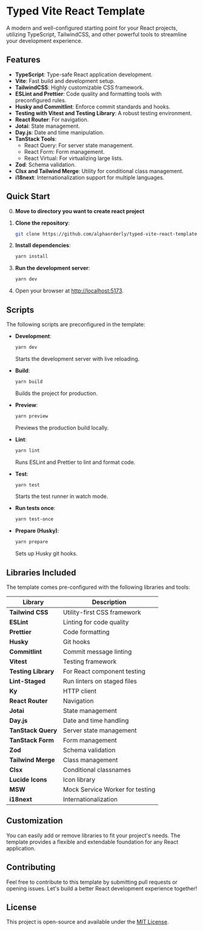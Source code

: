 # Typed Vite React Template

A modern and well-configured starting point for your React projects, utilizing TypeScript, TailwindCSS, and other powerful tools to streamline your development experience.

## Features

-   **TypeScript**: Type-safe React application development.
-   **Vite**: Fast build and development setup.
-   **TailwindCSS**: Highly customizable CSS framework.
-   **ESLint and Prettier**: Code quality and formatting tools with preconfigured rules.
-   **Husky and Commitlint**: Enforce commit standards and hooks.
-   **Testing with Vitest and Testing Library**: A robust testing environment.
-   **React Router**: For navigation.
-   **Jotai**: State management.
-   **Day.js**: Date and time manipulation.
-   **TanStack Tools**:
    -   React Query: For server state management.
    -   React Form: Form management.
    -   React Virtual: For virtualizing large lists.
-   **Zod**: Schema validation.
-   **Clsx and Tailwind Merge**: Utility for conditional class management.
-   **i18next**: Internationalization support for multiple languages.

## Quick Start

0. **Move to directory you want to create react project**

1. **Clone the repository**:

    ```bash
    git clone https://github.com/alphaorderly/typed-vite-react-template .
    ```

2. **Install dependencies**:

    ```bash
    yarn install
    ```

3. **Run the development server**:

    ```bash
    yarn dev
    ```

4. Open your browser at [http://localhost:5173](http://localhost:5173).

## Scripts

The following scripts are preconfigured in the template:

-   **Development**:

    ```bash
    yarn dev
    ```

    Starts the development server with live reloading.

-   **Build**:

    ```bash
    yarn build
    ```

    Builds the project for production.

-   **Preview**:

    ```bash
    yarn preview
    ```

    Previews the production build locally.

-   **Lint**:

    ```bash
    yarn lint
    ```

    Runs ESLint and Prettier to lint and format code.

-   **Test**:

    ```bash
    yarn test
    ```

    Starts the test runner in watch mode.

-   **Run tests once**:

    ```bash
    yarn test-once
    ```

-   **Prepare (Husky)**:
    ```bash
    yarn prepare
    ```
    Sets up Husky git hooks.

## Libraries Included

The template comes pre-configured with the following libraries and tools:

| Library             | Description                     |
| ------------------- | ------------------------------- |
| **Tailwind CSS**    | Utility-first CSS framework     |
| **ESLint**          | Linting for code quality        |
| **Prettier**        | Code formatting                 |
| **Husky**           | Git hooks                       |
| **Commitlint**      | Commit message linting          |
| **Vitest**          | Testing framework               |
| **Testing Library** | For React component testing     |
| **Lint-Staged**     | Run linters on staged files     |
| **Ky**              | HTTP client                     |
| **React Router**    | Navigation                      |
| **Jotai**           | State management                |
| **Day.js**          | Date and time handling          |
| **TanStack Query**  | Server state management         |
| **TanStack Form**   | Form management                 |
| **Zod**             | Schema validation               |
| **Tailwind Merge**  | Class management                |
| **Clsx**            | Conditional classnames          |
| **Lucide Icons**    | Icon library                    |
| **MSW**             | Mock Service Worker for testing |
| **i18next**         | Internationalization            |

## Customization

You can easily add or remove libraries to fit your project's needs. The template provides a flexible and extendable foundation for any React application.

## Contributing

Feel free to contribute to this template by submitting pull requests or opening issues. Let's build a better React development experience together!

## License

This project is open-source and available under the [MIT License](LICENSE).
